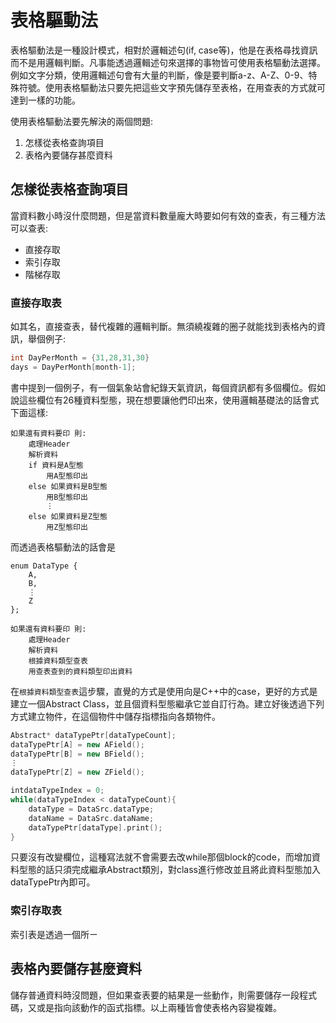 # 表格驅動法

表格驅動法是一種設計模式，相對於邏輯述句(if, case等)，他是在表格尋找資訊而不是用邏輯判斷。凡事能透過邏輯述句來選擇的事物皆可使用表格驅動法選擇。
例如文字分類，使用邏輯述句會有大量的判斷，像是要判斷a-z、A-Z、0-9、特殊符號。使用表格驅動法只要先把這些文字預先儲存至表格，在用查表的方式就可達到一樣的功能。

使用表格驅動法要先解決的兩個問題:
1. 怎樣從表格查詢項目
2. 表格內要儲存甚麼資料

## 怎樣從表格查詢項目
當資料數小時沒什麼問題，但是當資料數量龐大時要如何有效的查表，有三種方法可以查表:
* 直接存取
* 索引存取
* 階梯存取

### 直接存取表
如其名，直接查表，替代複雜的邏輯判斷。無須繞複雜的圈子就能找到表格內的資訊，舉個例子:
```C++
int DayPerMonth = {31,28,31,30}
days = DayPerMonth[month-1];
```
書中提到一個例子，有一個氣象站會紀錄天氣資訊，每個資訊都有多個欄位。假如說這些欄位有26種資料型態，現在想要讓他們印出來，使用邏輯基礎法的話會式下面這樣:
```
如果還有資料要印 則:
	處理Header
	解析資料
	if 資料是A型態
		用A型態印出
	else 如果資料是B型態
		用B型態印出
		⋮
	else 如果資料是Z型態
		用Z型態印出
```

而透過表格驅動法的話會是

```
enum DataType {
	A,
	B,
	⋮
	Z
};

如果還有資料要印 則:
	處理Header
	解析資料
	根據資料類型查表
	用查表查到的資料類型印出資料
```
在`根據資料類型查表`這步驟，直覺的方式是使用向是C++中的case，更好的方式是建立一個Abstract Class，並且個資料型態繼承它並自訂行為。建立好後透過下列方式建立物件，在這個物件中儲存指標指向各類物件。
```C++
Abstract* dataTypePtr[dataTypeCount];
dataTypePtr[A] = new AField();
dataTypePtr[B] = new BField();
⋮
dataTypePtr[Z] = new ZField();

intdataTypeIndex = 0;
while(dataTypeIndex < dataTypeCount){
	dataType = DataSrc.dataType;
	dataName = DataSrc.dataName;
	dataTypePtr[dataType].print();
}
```
只要沒有改變欄位，這種寫法就不會需要去改while那個block的code，而增加資料型態的話只須完成繼承Abstract類別，對class進行修改並且將此資料型態加入dataTypePtr內即可。
### 索引存取表
索引表是透過一個所ㄧ



## 表格內要儲存甚麼資料
儲存普通資料時沒問題，但如果查表要的結果是一些動作，則需要儲存一段程式碼，又或是指向該動作的函式指標。以上兩種皆會使表格內容變複雜。

<!--stackedit_data:
eyJoaXN0b3J5IjpbMTQ5MjAyMzQ1NiwtNjg5OTI3ODA1LDE4Mz
Q3MjQ3OTIsODkxNTgzNzI4LDEzNjAxOTQ2NjIsNDU3ODg1MTM4
LDE0MjI5NzAwMzAsLTgyMTMzMDA2NSwtMTE1MzQxNjM2Nl19
-->